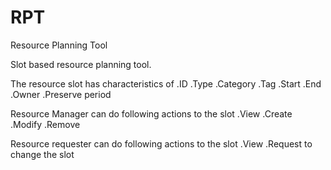 # RPT
Resource Planning Tool

Slot based resource planning tool.

The resource slot has characteristics of 
.ID
.Type
.Category
.Tag
.Start
.End
.Owner
.Preserve period

Resource Manager can do following actions to the slot
.View
.Create
.Modify
.Remove

Resource requester can do following actions to the slot
.View
.Request to change the slot

